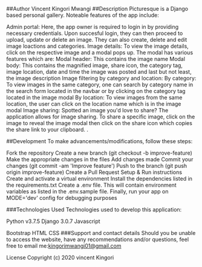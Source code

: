 ##Author
Vincent Kingori Mwangi
##Description
Picturesque is a Django based personal gallery. Noteable features of the app include:

Admin portal: Here, the app owner is required to login in by providing necessary credentials. Upon succesful login, they can then proceed to upload, update or delete an image. They can also create, delete and edit image loactions and categories.
Image details: To view the image details, click on the respective image and a modal pops up. The modal has various features which are:
Modal header: This contains the image name
Modal body: This contains the magnified image, share icon, the category tag, image location, date and time the image was posted and last but not least, the image description
Image filtering by category and location:
By category: To view images in the same category, one can search by category name in the search form located in the navbar or by clicking on the category tag located in the image modal
By location: To view images from the same location, the user can click on the location name which is in the image modal
Image sharing: Spotted an image you'd love to share? The application allows for image sharing. To share a specific image, click on the image to reveal the image modal then click on the share icon which copies the share link to your clipboard.
 .

##Development
To make advancements/modifications, follow these steps:

Fork the repository
Create a new branch (git checkout -b improve-feature)
Make the appropriate changes in the files
Add changes made
Commit your changes (git commit -am 'Improve feature')
Push to the branch (git push origin improve-feature)
Create a Pull Request
Setup & Run instructions
Create and activate a virtual environment
Install the dependencies listed in the requirements.txt
Create a .env file. This will contain environment variables as listed in the .env.sample file.
Finally, run your app on MODE='dev' config for debugging purposes

###Technologies Used
Technologies used to develop this application:

Python v3.7.5
Django 3.0.7
Javascript

Bootstrap
HTML
CSS
###Support and contact details
Should you be unable to access the website, have any recommendations and/or questions, feel free to email me:kingorimwangi01@gmail.com

License
Copyright (c) 2020 vincent Kingori
